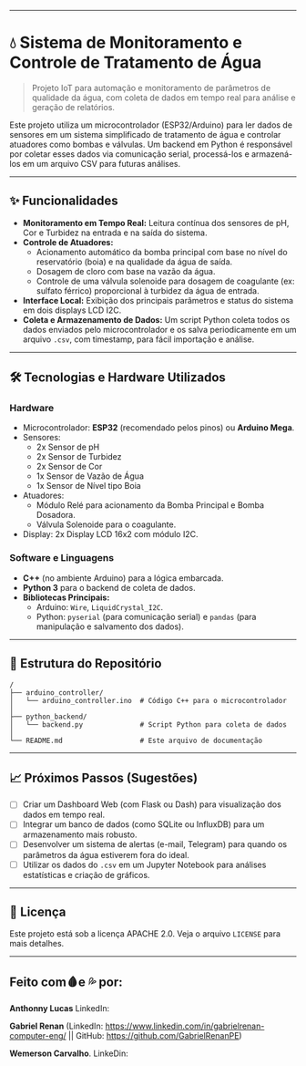 -----

# 💧 Sistema de Monitoramento e Controle de Tratamento de Água

> Projeto IoT para automação e monitoramento de parâmetros de qualidade da água, com coleta de dados em tempo real para análise e geração de relatórios.

Este projeto utiliza um microcontrolador (ESP32/Arduino) para ler dados de sensores em um sistema simplificado de tratamento de água e controlar atuadores como bombas e válvulas. Um backend em Python é responsável por coletar esses dados via comunicação serial, processá-los e armazená-los em um arquivo CSV para futuras análises.

-----

## ✨ Funcionalidades

  - **Monitoramento em Tempo Real:** Leitura contínua dos sensores de pH, Cor e Turbidez na entrada e na saída do sistema.
  - **Controle de Atuadores:**
      - Acionamento automático da bomba principal com base no nível do reservatório (boia) e na qualidade da água de saída.
      - Dosagem de cloro com base na vazão da água.
      - Controle de uma válvula solenoide para dosagem de coagulante (ex: sulfato férrico) proporcional à turbidez da água de entrada.
  - **Interface Local:** Exibição dos principais parâmetros e status do sistema em dois displays LCD I2C.
  - **Coleta e Armazenamento de Dados:** Um script Python coleta todos os dados enviados pelo microcontrolador e os salva periodicamente em um arquivo `.csv`, com timestamp, para fácil importação e análise.

-----

## 🛠️ Tecnologias e Hardware Utilizados

### Hardware

  * Microcontrolador: **ESP32** (recomendado pelos pinos) ou **Arduino Mega**.
  * Sensores:
      * 2x Sensor de pH
      * 2x Sensor de Turbidez
      * 2x Sensor de Cor
      * 1x Sensor de Vazão de Água
      * 1x Sensor de Nível tipo Boia
  * Atuadores:
      * Módulo Relé para acionamento da Bomba Principal e Bomba Dosadora.
      * Válvula Solenoide para o coagulante.
  * Display: 2x Display LCD 16x2 com módulo I2C.

### Software e Linguagens

  * **C++** (no ambiente Arduino) para a lógica embarcada.
  * **Python 3** para o backend de coleta de dados.
  * **Bibliotecas Principais:**
      * Arduino: `Wire`, `LiquidCrystal_I2C`.
      * Python: `pyserial` (para comunicação serial) e `pandas` (para manipulação e salvamento dos dados).

-----
## 📂 Estrutura do Repositório

```
/
├── arduino_controller/
│   └── arduino_controller.ino  # Código C++ para o microcontrolador
│
├── python_backend/
│   └── backend.py              # Script Python para coleta de dados
│
└── README.md                   # Este arquivo de documentação
```

-----

## 📈 Próximos Passos (Sugestões)

  - [ ] Criar um Dashboard Web (com Flask ou Dash) para visualização dos dados em tempo real.
  - [ ] Integrar um banco de dados (como SQLite ou InfluxDB) para um armazenamento mais robusto.
  - [ ] Desenvolver um sistema de alertas (e-mail, Telegram) para quando os parâmetros da água estiverem fora do ideal.
  - [ ] Utilizar os dados do `.csv` em um Jupyter Notebook para análises estatísticas e criação de gráficos.

-----

## 📄 Licença

Este projeto está sob a licença APACHE 2.0. Veja o arquivo `LICENSE` para mais detalhes.

-----

## Feito com🩸e 💦 por:
**Anthonny Lucas** LinkedIn:

**Gabriel Renan** (LinkedIn: https://www.linkedin.com/in/gabrielrenan-computer-eng/ || GitHub: https://github.com/GabrielRenanPE)

**Wemerson Carvalho**. LinkeDin:
